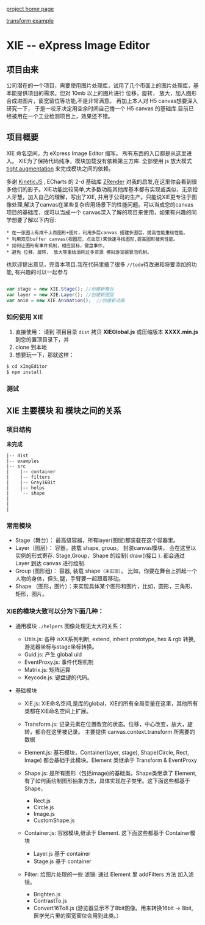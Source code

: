 
[project home page](https://tommyxu1983.github.io/xImagEditor/)

[transform example](examples/src/Transform.html)

# XIE -- eXpress Image Editor

## 项目由来

公司潜在的一个项目，需要使用图片处理库，试用了几个市面上的图片处理库，基本能提供项目的需求。但对 10mb
以上的图片进行 位移，旋转， 放大，加入图形合成进图片，窗宽窗位等功能,不是非常满意。 再加上本人对 H5 canvas想要深入研究一下，
于是一咬牙决定用空余时间自己撸一个 H5 canvas 的基础库.目前已经被用在一个工业检测项目上，效果还不错。



## 项目概要
XIE 命名空间，为 eXpress Image Editor 缩写。 所有东西的入口都是从这里进入。 XIE为了保持代码纯净，模块加载没有依赖第三方库. 全部使用 js
放大模式 [tight augmentation](http://www.adequatelygood.com/JavaScript-Module-Pattern-In-Depth.html) 来完成模块之间的依赖。

多谢 [KineticJS](https://github.com/ericdrowell/KineticJS) , ECharts 的 2-d 基础库 [ZRender](https://github.com/ecomfe/zrender)
对我的启发,在这里你会看到很多他们的影子。XIE功能比较简单,大多数功能其他库基本都有实现或类似，无奈拾人牙慧，加入自己的理解，写出了XIE,
并用于公司的生产。只能说XIE更专注于图像处理,解决了canvas在某些复杂应用场景下的性能问题。可以当成您的canvas项目的基础库，或可以当成一个
canvas深入了解的项目来使用，如果有兴趣的同学想要了解以下内容:

    * 在一张图上有成千上百图形+图片，利用多层canvas 搭建多图层，提高性能重绘性能。
    * 利用双层buffer canvas(视图层，点击层)来快速寻找图形,提高图形搜索性能。
    * 如何让图形有事件机制，相应鼠标，键盘事件。
    * 避免 位移，旋转， 放大等重绘消耗过多资源 模拟游览器冒泡机制。

也欢迎提出意见，完善本项目.我在代码里插了很多 `//todo`待改进和将要添加的功能, 有兴趣的可以一起参与

```javascript

var stage = new XIE.Stage(); //创建新舞台
var layer = new XIE.Layer(); //创建新图层
var anim = new XIE.Animation();  //创建新动画

```
### 如何使用 XIE
1. 直接使用： 请到 项目目录 `dist` 拷贝 __XIEGlobal.js__  或压缩版本 __XXXX.min.js__ 到您的置顶目录下，并
2. clone 到本地
3. 想要玩一下，那就这样：

```bash
$ cd xImgEditor
$ npm install
```

### 测试


## XIE 主要模块 和 模块之间的关系

### 项目结构
__未完成__

    |-- dist
    |-- examples
    |-- src
    |    |-- container
    |    |-- filters
    |    |-- Grey16Bit
    |    |-- helps
    |    `-- shape
    |
    |
    |





### 常用模块

* Stage（舞台）： 最高级容器，所有layer(图层)都装载在这个容器里。
* Layer（图层）： 容器，装载 shape, group。
封装canvas模块， 会在这里以实例的形式寄存. Stage,Group，Shape 的绘制( draw()接口 ). 都会通过 Layer 到达 canvas 进行绘制.
* Group (图形组)： 容器, 装载 shape`（未实现）`。 比如，你要在舞台上抓起一个人物的身体，但头,腿，手臂要一起跟着移动。
* Shape （图形，图片）：来实现具体某个图形和图片，比如，圆形，三角形，矩形，图片。

### XIE的模块大致可以分为下面几种：
* 通用模块 `./helpers` 图像处理无太大的关系：
    * Utils.js: 各种 isXX系列判断, extend, inherit prototype, hex & rgb 转换, 游览器坐标与stage坐标转换。
    * Guid.js: 产生 global uid
    * EventProxy.js: 事件代理机制
    * Matrix.js:  矩阵运算
    * Keycode.js: 键盘键的代码。

* 基础模块
    * XIE.js:  XIE命名空间,是库的global，XIE的所有全局变量在这里，其他所有类都在XIE命名空间上扩展。
    * Transform.js: 记录元素在位置改变的状态。位移，中心改变，放大，旋转，都会在这里被记录。 主要提供 canvas.context.transform 所需要的数据
    * Element.js: 基石模块，Container(layer, stage), Shape(Circle, Rect, Image) 都会基础于此模块。Element 类继承于 Transform & EventProxy
    * Shape.js: 是所有图形（包括image)的基础类。Shape类继承了 Element, 有了如何画绘制图形抽象方法，具体实现在子类里。这下面这些都基于 Shape，
        - Rect.js
        - Circle.js
        - Image.js
        - CustomShape.js

    * Container.js: 容器模块,继承于 Element. 这下面这些都基于 Container模块
        - Layer.js 基于 container
        - Stage.js 基于 container
    * Filter: 给图片处理的一些 滤镜: 通过 Element 里 addFilters 方法 加入滤镜。
        - Brighten.js
        - ContrastTo.js
        - Convert16To8.js (游览器显示不了8bit图像。用来转换16bit -> 8bit, 医学光片里的窗宽窗位会用到此类。）
